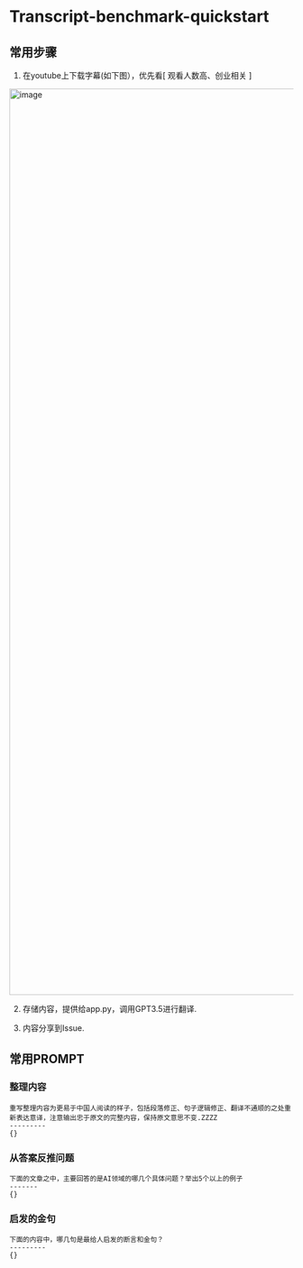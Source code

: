 # Transcript-benchmark-quickstart
## 常用步骤
1. 在youtube上下载字幕(如下图），优先看[ 观看人数高、创业相关 ]
<img width="1608" alt="image" src="https://github.com/zgimszhd61/Transcript-benchmark-quickstart/assets/114722053/663a796b-f06a-4067-8b06-64fda27b5d29">

2. 存储内容，提供给app.py，调用GPT3.5进行翻译.

3. 内容分享到Issue.

## 常用PROMPT
### 整理内容
```
重写整理内容为更易于中国人阅读的样子，包括段落修正、句子逻辑修正、翻译不通顺的之处重新表达意译，注意输出忠于原文的完整内容，保持原文意思不变.ZZZZ
---------
{}
```


### 从答案反推问题
```
下面的文章之中，主要回答的是AI领域的哪几个具体问题？举出5个以上的例子
-------
{}
```

### 启发的金句
```
下面的内容中，哪几句是最给人启发的断言和金句？
---------
{}
```


